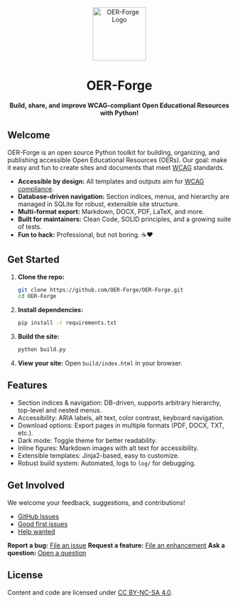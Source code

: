 <div align="center">
  <img src="images/logo.png" alt="OER-Forge Logo" width="120" />
  
  # OER-Forge
  
  **Build, share, and improve WCAG-compliant Open Educational Resources with Python!**
</div>

## Welcome

OER-Forge is an open source Python toolkit for building, organizing, and publishing accessible Open Educational Resources (OERs). Our goal: make it easy and fun to create sites and documents that meet [WCAG](https://www.w3.org/WAI/standards-guidelines/wcag/) standards.

- **Accessible by design:** All templates and outputs aim for [WCAG compliance](https://www.w3.org/WAI/standards-guidelines/wcag/).
- **Database-driven navigation:** Section indices, menus, and hierarchy are managed in SQLite for robust, extensible site structure.
- **Multi-format export:** Markdown, DOCX, PDF, LaTeX, and more.
- **Built for maintainers:** Clean Code, SOLID principles, and a growing suite of tests.
- **Fun to hack:** Professional, but not boring. ☕️❤️

## Get Started

1. **Clone the repo:**
   ```sh
   git clone https://github.com/OER-Forge/OER-Forge.git
   cd OER-Forge
   ```
2. **Install dependencies:**
   ```sh
   pip install -r requirements.txt
   ```
3. **Build the site:**
   ```sh
   python build.py
   ```
4. **View your site:**
   Open `build/index.html` in your browser.

## Features

- Section indices & navigation: DB-driven, supports arbitrary hierarchy, top-level and nested menus.
- Accessibility: ARIA labels, alt text, color contrast, keyboard navigation.
- Download options: Export pages in multiple formats (PDF, DOCX, TXT, etc.).
- Dark mode: Toggle theme for better readability.
- Inline figures: Markdown images with alt text for accessibility.
- Extensible templates: Jinja2-based, easy to customize.
- Robust build system: Automated, logs to `log/` for debugging.

## Get Involved

We welcome your feedback, suggestions, and contributions!
- [GitHub Issues](https://github.com/OER-Forge/OER-Forge/issues)
- [Good first issues](https://github.com/OER-Forge/OER-Forge/labels/good%20first%20issue)
- [Help wanted](https://github.com/OER-Forge/OER-Forge/labels/help%20wanted)

**Report a bug:** [File an issue](https://github.com/OER-Forge/OER-Forge/issues/new?labels=bug)
**Request a feature:** [File an enhancement](https://github.com/OER-Forge/OER-Forge/issues/new?labels=enhancement)
**Ask a question:** [Open a question](https://github.com/OER-Forge/OER-Forge/issues/new?labels=question)

## License

Content and code are licensed under [CC BY-NC-SA 4.0](https://creativecommons.org/licenses/by-nc-sa/4.0/).



